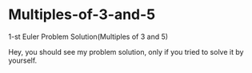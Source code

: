 # Multiples-of-3-and-5
1-st Euler Problem Solution(Multiples of 3 and 5)

Hey, you should see my problem solution, only if you tried to solve it by yourself. 
